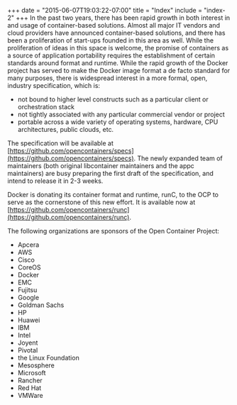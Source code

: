 +++
date = "2015-06-07T19:03:22-07:00"
title = "Index"
include = "index-2"
+++
In the past two years, there has been rapid growth in both interest in and usage of container-based solutions. Almost all major IT vendors and cloud providers have announced container-based solutions, and there has been a proliferation of start-ups founded in this area as well. While the proliferation of ideas in this space is welcome, the promise of containers as a source of application portability requires the establishment of certain standards around format and runtime. While the rapid growth of the Docker project has served to make the Docker image format a de facto standard for many purposes, there is widespread interest in a more formal, open, industry specification, which is:

* not bound to higher level constructs such as a particular client or orchestration stack
* not tightly associated with any particular commercial vendor or project
* portable across a wide variety of operating systems, hardware, CPU architectures, public clouds, etc.

The specification will be available at [https://github.com/opencontainers/specs](https://github.com/opencontainers/specs). The newly expanded team of maintainers (both original libcontainer maintainers and the appc maintainers) are busy preparing the first draft of the specification, and intend to release it in 2-3 weeks.

Docker is donating its container format and runtime, runC, to the OCP to serve as the cornerstone of this new effort. It is available now  at [https://github.com/opencontainers/runc](https://github.com/opencontainers/runc).

The following organizations are sponsors of the Open Container Project:

* Apcera
* AWS
* Cisco
* CoreOS
* Docker
* EMC
* Fujitsu
* Google
* Goldman Sachs
* HP
* Huawei
* IBM
* Intel
* Joyent
* Pivotal
* the Linux Foundation
* Mesosphere
* Microsoft
* Rancher
* Red Hat
* VMWare
